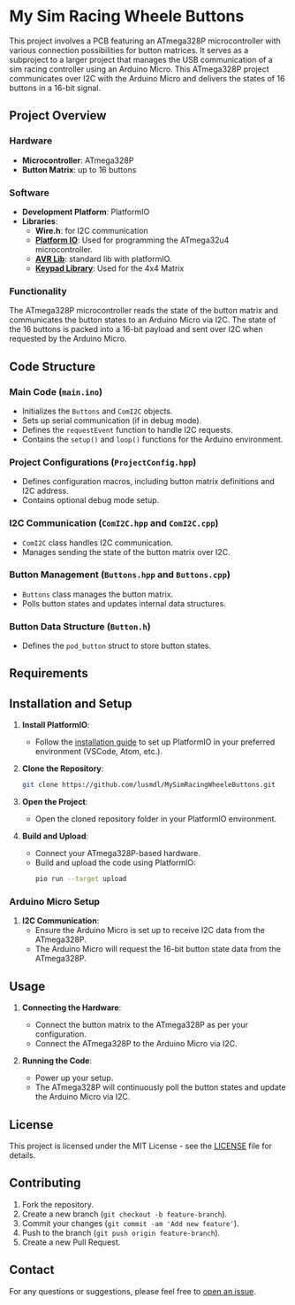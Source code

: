 
# My Sim Racing Wheele Buttons

This project involves a PCB featuring an ATmega328P microcontroller with various connection possibilities for button matrices. It serves as a subproject to a larger project that manages the USB communication of a sim racing controller using an Arduino Micro. This ATmega328P project communicates over I2C with the Arduino Micro and delivers the states of 16 buttons in a 16-bit signal.

## Project Overview

### Hardware
- **Microcontroller**: ATmega328P
- **Button Matrix**: up to 16 buttons

### Software
- **Development Platform**: PlatformIO
- **Libraries**:
  - **Wire.h**: for I2C communication
  - [**Platform IO**](https://platformio.org/install/ide?install=vscode): Used for programming the ATmega32u4 microcontroller.
  - [**AVR Lib**](https://github.com/avrdudes/avr-libc.git): standard lib with platformIO.
  - [**Keypad Library**](https://github.com/Chris--A/Keypad.git): Used for the 4x4 Matrix

### Functionality
The ATmega328P microcontroller reads the state of the button matrix and communicates the button states to an Arduino Micro via I2C. The state of the 16 buttons is packed into a 16-bit payload and sent over I2C when requested by the Arduino Micro.

## Code Structure

### Main Code (`main.ino`)
- Initializes the `Buttons` and `ComI2C` objects.
- Sets up serial communication (if in debug mode).
- Defines the `requestEvent` function to handle I2C requests.
- Contains the `setup()` and `loop()` functions for the Arduino environment.

### Project Configurations (`ProjectConfig.hpp`)
- Defines configuration macros, including button matrix definitions and I2C address.
- Contains optional debug mode setup.

### I2C Communication (`ComI2C.hpp` and `ComI2C.cpp`)
- `ComI2C` class handles I2C communication.
- Manages sending the state of the button matrix over I2C.

### Button Management (`Buttons.hpp` and `Buttons.cpp`)
- `Buttons` class manages the button matrix.
- Polls button states and updates internal data structures.

### Button Data Structure (`Button.h`)
- Defines the `pod_button` struct to store button states.

## Requirements


## Installation and Setup

1. **Install PlatformIO**:
   - Follow the [installation guide](https://platformio.org/install) to set up PlatformIO in your preferred environment (VSCode, Atom, etc.).

2. **Clone the Repository**:
   ```sh
   git clone https://github.com/lusmdl/MySimRacingWheeleButtons.git
   ```

3. **Open the Project**:
   - Open the cloned repository folder in your PlatformIO environment.

4. **Build and Upload**:
   - Connect your ATmega328P-based hardware.
   - Build and upload the code using PlatformIO:
     ```sh
     pio run --target upload
     ```

### Arduino Micro Setup
1. **I2C Communication**:
   - Ensure the Arduino Micro is set up to receive I2C data from the ATmega328P.
   - The Arduino Micro will request the 16-bit button state data from the ATmega328P.

## Usage

1. **Connecting the Hardware**:
   - Connect the button matrix to the ATmega328P as per your configuration.
   - Connect the ATmega328P to the Arduino Micro via I2C.

2. **Running the Code**:
   - Power up your setup.
   - The ATmega328P will continuously poll the button states and update the Arduino Micro via I2C.

## License

This project is licensed under the MIT License - see the [LICENSE](LICENSE) file for details.

## Contributing

1. Fork the repository.
2. Create a new branch (`git checkout -b feature-branch`).
3. Commit your changes (`git commit -am 'Add new feature'`).
4. Push to the branch (`git push origin feature-branch`).
5. Create a new Pull Request.

## Contact

For any questions or suggestions, please feel free to [open an issue](https://github.com/lusmdl/MySimRacingWheeleButtons/issues).
